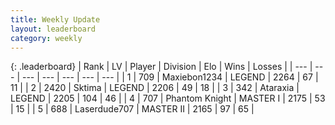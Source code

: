 ```yaml
---
title: Weekly Update
layout: leaderboard
category: weekly
---
```


{: .leaderboard}
| Rank | LV | Player | Division | Elo | Wins | Losses |
| --- | --- | --- | --- | --- | --- | --- |
| <span data-change="-">1</span> | 709 | <span title="ID: 410122">Maxiebon1234</span> | LEGEND | <span data-change="-">2264</span> | <span data-change="-">67</span> | <span data-change="-">11</span> |
| <span data-change="-">2</span> | 2420 | <span title="ID: 353063">Sktima</span> | LEGEND | <span data-change="-">2206</span> | <span data-change="-">49</span> | <span data-change="-">18</span> |
| <span data-change="-">3</span> | 342 | <span title="ID: 745153">Ataraxia</span> | LEGEND | <span data-change="-">2205</span> | <span data-change="-">104</span> | <span data-change="-">46</span> |
| <span data-change="2">4</span> | 707 | <span title="ID: 742939">Phantom Knight</span> | MASTER I | <span data-change="243">2175</span> | <span data-change="45">53</span> | <span data-change="14">15</span> |
| <span data-change="20">5</span> | 688 | <span title="ID: 372321">Laserdude707</span> | MASTER II | <span data-change="341">2165</span> | <span data-change="87">97</span> | <span data-change="56">65</span> |